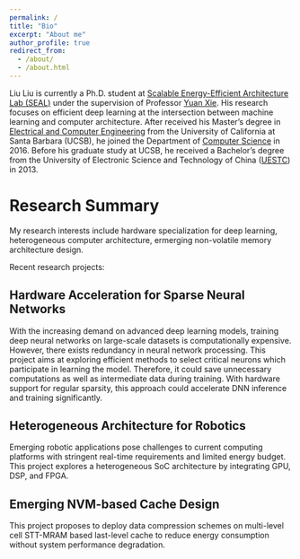 ```yaml
---
permalink: /
title: "Bio"
excerpt: "About me"
author_profile: true
redirect_from: 
  - /about/
  - /about.html
---
```

Liu Liu is currently a Ph.D. student at [Scalable Energy-Efficient Architecture Lab (SEAL)](https://seal.ece.ucsb.edu/) under the supervision of Professor [Yuan Xie](https://www.ece.ucsb.edu/~yuanxie/). His research focuses on efficient deep learning at the intersection between machine learning and computer architecture. After received his Master’s degree in [Electrical and Computer Engineering](https://www.ece.ucsb.edu/) from the University of California at Santa Barbara (UCSB), he joined the Department of [Computer Science](http://cs.ucsb.edu/) in 2016. Before his graduate study at UCSB, he received a Bachelor’s degree from the University of Electronic Science and Technology of China ([UESTC](http://www.uestc.edu.cn/)) in 2013.

Research Summary
======
My research interests include hardware specialization for deep learning, heterogeneous computer architecture, ermerging non-volatile memory architecture design. 

Recent research projects:

Hardware Acceleration for Sparse Neural Networks
------
With the increasing demand on advanced deep learning models, training deep neural networks on large-scale datasets is computationally expensive. However, there exists redundancy in neural network processing. This project aims at exploring efficient methods to select critical neurons which participate in learning the model. Therefore, it could save unnecessary computations as well as intermediate data during training. With hardware support for regular sparsity, this approach could accelerate DNN inference and training significantly. 

Heterogeneous Architecture for Robotics
------
Emerging robotic applications pose challenges to current computing platforms with stringent real-time requirements and limited energy budget. This project explores a heterogeneous SoC architecture by integrating GPU, DSP, and FPGA.  

Emerging NVM-based Cache Design
------
This project proposes to deploy data compression schemes on multi-level cell STT-MRAM based last-level cache to reduce energy consumption without system performance degradation. 
